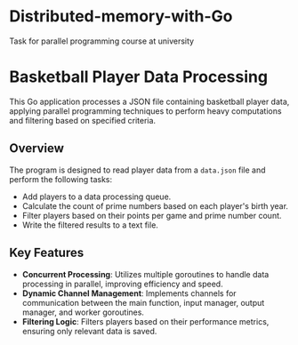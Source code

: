 # Distributed-memory-with-Go
Task for parallel programming course at university

# Basketball Player Data Processing

This Go application processes a JSON file containing basketball player data, applying parallel programming techniques to perform heavy computations and filtering based on specified criteria.

## Overview

The program is designed to read player data from a `data.json` file and perform the following tasks:

- Add players to a data processing queue.
- Calculate the count of prime numbers based on each player's birth year.
- Filter players based on their points per game and prime number count.
- Write the filtered results to a text file.

## Key Features

- **Concurrent Processing**: Utilizes multiple goroutines to handle data processing in parallel, improving efficiency and speed.
- **Dynamic Channel Management**: Implements channels for communication between the main function, input manager, output manager, and worker goroutines.
- **Filtering Logic**: Filters players based on their performance metrics, ensuring only relevant data is saved.
